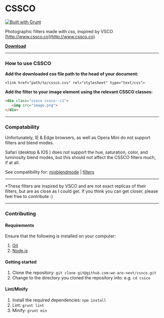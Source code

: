 # CSSCO

[![Built with Grunt](https://cdn.gruntjs.com/builtwith.svg)](http://gruntjs.com/)

Photographic filters made with css, inspired by VSCO [http://www.cssco.co](http://www.cssco.co)

**[Download](https://raw.githubusercontent.com/we-are-next/cssco/master/cssco.css)**

___

### How to use CSSCO
**Add the downloaded css file path to the head of your document:**

`<link href="path/to/cssco.css" rel="stylesheet" type="text/css">`


**Add the filter to your image element using the relevant CSSCO classes:**

``` html
<div class="cssco cssco--c1">
   <img src="image.png">
</div>
```

___

### Compatability

Unfortunately, IE & Edge browsers, as well as Opera Mini do not support filters and blend modes.

Safari (desktop & IOS ) does not support the hue, saturation, color, and luminosity blend modes, but this should not affect the CSSCO filters much, if at all.

See compatibility for: [mixblendmode](http://caniuse.com/#feat=css-mixblendmode) | [filters](http://caniuse.com/#feat=css-filters)

___

*These filters are inspired by VSCO and are not exact replicas of their filters, but are as close as I could get. If you think you can get closer, please feel free to contribute :)

___

### Contributing

#### Requirements

Ensure that the following is installed on your computer:

1. [Git](http://git-scm.com/downloads)
2. [Node.js](https://nodejs.org/en/download)

#### Getting started

1. Clone the repository: `git clone git@github.com:we-are-next/cssco.git`
2. Change to the directory you cloned the repository into: e.g. `cd cssco`

#### Lint/Minify

1. Install the required dependencies: `npm install`
2. Lint: `grunt lint`
3. Minify: `grunt min`
